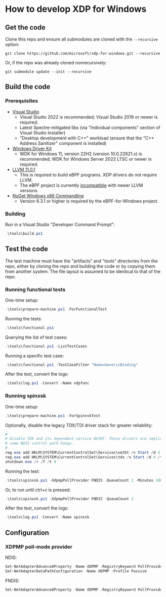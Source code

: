 # How to develop XDP for Windows

## Get the code

Clone this repo and ensure all submodules are cloned with the `--recursive` option:

```
git clone https://github.com/microsoft/xdp-for-windows.git --recursive
```

Or, if the repo was already cloned nonrecursively:

```
git submodule update --init --recursive
```

## Build the code

### Prerequisites

- [Visual Studio](https://visualstudio.microsoft.com/downloads/)
  - Visual Studio 2022 is recommended; Visual Studio 2019 or newer is required.
  - Latest Spectre-mitigated libs (via "Individual components" section of Visual Studio Installer)
  - "Desktop development with C++" workload (ensure that the "C++ Address Sanitizer" component is installed)
- [Windows Driver Kit](https://docs.microsoft.com/en-us/windows-hardware/drivers/download-the-wdk)
  - WDK for Windows 11, version 22H2 (version 10.0.22621.x) is recommended; WDK for Windows Server 2022 LTSC or newer is required.
- [LLVM 11.0.1](https://github.com/llvm/llvm-project/releases/download/llvmorg-11.0.1/LLVM-11.0.1-win64.exe)
  - This is required to build eBPF programs. XDP drivers do not require LLVM.
  - The eBPF project is currently [incompatible](https://github.com/microsoft/ebpf-for-windows/blob/main/docs/GettingStarted.md#prerequisites) with newer LLVM versions.
- [NuGet Windows x86 Commandline](https://www.nuget.org/downloads)
  - Version 6.3.1 or higher is required by the eBPF-for-Windows project.

### Building

Run in a Visual Studio "Developer Command Prompt":

```PowerShell
.\tools\build.ps1
```

## Test the code

The test machine must have the "artifacts" and "tools" directories from the repo, either
by cloning the repo and building the code or by copying them from another system. The
file layout is assumed to be identical to that of the repo.

### Running functional tests

One-time setup:

```Powershell
.\tools\prepare-machine.ps1 -ForFunctionalTest
```

Running the tests:

```Powershell
.\tools\functional.ps1
```

Querying the list of test cases:

```Powershell
.\tools\functional.ps1 -ListTestCases
```

Running a specific test case:

```Powershell
.\tools\functional.ps1 -TestCaseFilter "Name=GenericBinding"
```

After the test, convert the logs:

```Powershell
.\tools\log.ps1 -Convert -Name xdpfunc
```

### Running spinxsk

One-time setup:

```Powershell
.\tools\prepare-machine.ps1 -ForSpinxskTest
```

Optionally, disable the legacy TDX/TDI driver stack for greater reliability:
```Powershell
#
# Disable TDX and its dependent service NetBT. These drivers are implicated in
# some NDIS control path hangs.
#
reg.exe add HKLM\SYSTEM\CurrentControlSet\Services\netbt /v Start /d 4 /t REG_DWORD /f
reg.exe add HKLM\SYSTEM\CurrentControlSet\Services\tdx /v Start /d 4 /t REG_DWORD /f
shutdown.exe /r /f /t 0
```

Running the test:

```Powershell
.\tools\spinxsk.ps1 -XdpmpPollProvider FNDIS -QueueCount 2 -Minutes 100
```

Or, to run until ctrl+c is pressed:

```Powershell
.\tools\spinxsk.ps1 -XdpmpPollProvider FNDIS -QueueCount 2
```

After the test, convert the logs:

```Powershell
.\tools\log.ps1 -Convert -Name spinxsk
```

## Configuration

### XDPMP poll-mode provider

NDIS:
```Powershell
Set-NetAdapterAdvancedProperty -Name XDPMP -RegistryKeyword PollProvider -DisplayValue NDIS
Set-NetAdapterDataPathConfiguration -Name XDPMP -Profile Passive
```

FNDIS:
```Powershell
Set-NetAdapterAdvancedProperty -Name XDPMP -RegistryKeyword PollProvider -DisplayValue FNDIS
```
